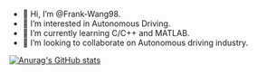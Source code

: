 - 👋 Hi, I’m @Frank-Wang98.
- 👀 I’m interested in Autonomous Driving.
- 🌱 I’m currently learning C/C++ and MATLAB.
- 💞️ I’m looking to collaborate on Autonomous driving industry.

<!-- ![snake](https://raw.githubusercontent.com/frankwang98/frankwang98/output/github-contribution-grid-snake.svg) -->

[![Anurag's GitHub stats](https://github-readme-stats.vercel.app/api?username=frankwang98)](https://github.com/anuraghazra/github-readme-stats)

<!---
Frank-Wang98/Frank-Wang98 is a ✨ special ✨ repository because its `README.md` (this file) appears on your GitHub profile.
You can click the Preview link to take a look at your changes.
--->
